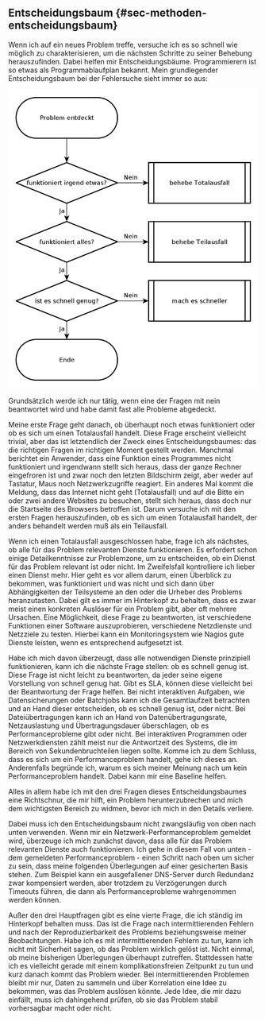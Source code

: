 
## Entscheidungsbaum {#sec-methoden-entscheidungsbaum}

Wenn ich auf ein neues Problem treffe, versuche ich es so schnell wie
möglich zu charakterisieren, um die nächsten Schritte zu seiner Behebung
herauszufinden.
Dabei helfen mir Entscheidungsbäume.
Programmierern ist so etwas als Programmablaufplan bekannt.
Mein grundlegender Entscheidungsbaum bei der Fehlersuche sieht immer so aus:

![Allgemeiner Entscheidungsbaum](images/eb-allgemein-3-yed.png)

Grundsätzlich werde ich nur tätig, wenn eine der Fragen mit nein beantwortet
wird und habe damit fast alle Probleme abgedeckt.

Meine erste Frage geht danach, ob überhaupt noch etwas funktioniert oder ob
es sich um einen Totalausfall handelt.
Diese Frage erscheint vielleicht trivial, aber das ist letztendlich der
Zweck eines Entscheidungsbaumes: das die richtigen Fragen im richtigen Moment
gestellt werden.
Manchmal berichtet ein Anwender, dass eine Funktion eines Programmes nicht
funktioniert und irgendwann stellt sich heraus, dass der ganze Rechner
eingefroren ist und zwar noch den letzten Bildschirm zeigt, aber weder auf
Tastatur, Maus noch Netzwerkzugriffe reagiert.
Ein anderes Mal kommt die Meldung, dass das Internet nicht geht (Totalausfall)
und auf die Bitte ein oder zwei andere Websites zu besuchen, stellt sich heraus,
dass doch nur die Startseite des Browsers betroffen ist.
Darum versuche ich mit den ersten Fragen herauszufinden, ob es sich um einen
Totalausfall handelt, der anders behandelt werden muß als ein Teilausfall.

Wenn ich einen Totalausfall ausgeschlossen habe, frage ich als nächstes, ob
alle für das Problem relevanten Dienste funktionieren.
Es erfordert schon einige Detailkenntnisse zur Problemzone, um zu entscheiden,
ob ein Dienst für das Problem relevant ist oder nicht.
Im Zweifelsfall kontrolliere ich lieber einen Dienst mehr.
Hier geht es vor allem darum, einen Überblick zu bekommen, was funktioniert und
was nicht und sich dann über Abhängigkeiten der Teilsysteme an den oder die
Urheber des Problems heranzutasten.
Dabei gilt es immer im Hinterkopf zu behalten, dass es zwar meist einen
konkreten Auslöser für ein Problem gibt, aber oft mehrere Ursachen.
Eine Möglichkeit, diese Frage zu beantworten, ist verschiedene Funktionen einer
Software auszuprobieren, verschiedene Netzdienste und Netzziele zu testen.
Hierbei kann ein Monitoringsystem wie Nagios gute Dienste leisten, wenn es
entsprechend aufgesetzt ist.

Habe ich mich davon überzeugt, dass alle notwendigen Dienste prinzipiell
funktionieren, kann ich die nächste Frage stellen: ob es schnell genug ist.
Diese Frage ist nicht leicht zu beantworten, da jeder seine eigene
Vorstellung von schnell genug hat.
Gibt es SLA, können diese vielleicht bei der Beantwortung der Frage helfen.
Bei nicht interaktiven Aufgaben, wie Datensicherungen oder Batchjobs kann ich
die Gesamtlaufzeit betrachten und an Hand dieser entscheiden, ob es schnell
genug ist, oder nicht.
Bei Dateiübertragungen kann ich an Hand von Datenübertragungsrate, Netzauslastung und
Übertragungsdauer überschlagen, ob es Performanceprobleme gibt oder nicht.
Bei interaktiven Programmen oder Netzwerkdiensten zählt meist nur die
Antwortzeit des Systems, die im Bereich von Sekundenbruchteilen liegen sollte.
Komme ich zu dem Schluss, dass es sich um ein Performanceproblem handelt,
gehe ich dieses an.
Anderenfalls begründe ich, warum es sich meiner Meinung nach um kein
Performanceproblem handelt.
Dabei kann mir eine Baseline helfen.

Alles in allem habe ich mit den drei Fragen dieses Entscheidungsbaumes eine
Richtschnur, die mir hilft, ein Problem herunterzubrechen und mich dem
wichtigsten Bereich zu widmen, bevor ich mich in den Details verliere.

Dabei muss ich den Entscheidungsbaum nicht zwangsläufig von oben nach unten
verwenden.
Wenn mir ein Netzwerk-Performanceproblem gemeldet wird, überzeuge ich mich
zunächst davon, dass alle für das Problem relevanten Dienste auch funktionieren.
Ich gehe in diesem Fall von unten - dem gemeldeten Performanceproblem -
einen Schritt nach oben um sicher zu sein, dass meine folgenden Überlegungen
auf einer gesicherten Basis stehen. Zum Beispiel kann ein ausgefallener
DNS-Server durch Redundanz zwar kompensiert werden, aber trotzdem zu
Verzögerungen durch Timeouts führen, die dann als Performanceprobleme
wahrgenommen werden können.

Außer den drei Hauptfragen gibt es eine vierte Frage, die ich ständig
im Hinterkopf behalten muss.
Das ist die Frage nach intermittierenden Fehlern und nach der
Reproduzierbarkeit des Problems beziehungsweise meiner Beobachtungen.
Habe ich es mit intermittierenden Fehlern zu tun, kann ich nicht mit
Sicherheit sagen, ob das Problem wirklich gelöst ist.
Nicht einmal, ob meine bisherigen Überlegungen überhaupt zutreffen.
Stattdessen hatte ich es vielleicht gerade mit einem komplikationsfreien
Zeitpunkt zu tun und kurz danach kommt das Problem wieder.
Bei intermittierenden Problemen bleibt mir nur, Daten zu sammeln und über
Korrelation eine Idee zu bekommen, was das Problem auslösen könnte.
Jede Idee, die mir dazu einfällt, muss ich dahingehend prüfen, ob sie
das Problem stabil vorhersagbar macht oder nicht.

